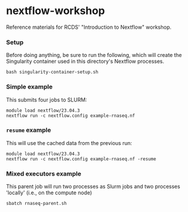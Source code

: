 # nextflow-workshop
Reference materials for RCDS' "Introduction to Nextflow" workshop.

### Setup
Before doing anything, be sure to run the following, which will create the Singularity container used in this directory's Nextflow processes.

`bash singularity-container-setup.sh`

### Simple example

This submits four jobs to SLURM:

```
module load nextflow/23.04.3
nextflow run -c nextflow.config example-rnaseq.nf
```

### `resume` example

This will use the cached data from the previous run:

```
module load nextflow/23.04.3
nextflow run -c nextflow.config example-rnaseq.nf -resume
```

### Mixed executors example

This parent job will run two processes as Slurm jobs and two processes 'locally' (i.e., on the compute node)

```
sbatch rnaseq-parent.sh
```
